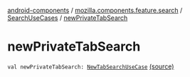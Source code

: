 [android-components](../../index.md) / [mozilla.components.feature.search](../index.md) / [SearchUseCases](index.md) / [newPrivateTabSearch](./new-private-tab-search.md)

# newPrivateTabSearch

`val newPrivateTabSearch: `[`NewTabSearchUseCase`](-new-tab-search-use-case/index.md) [(source)](https://github.com/mozilla-mobile/android-components/blob/master/components/feature/search/src/main/java/mozilla/components/feature/search/SearchUseCases.kt#L154)